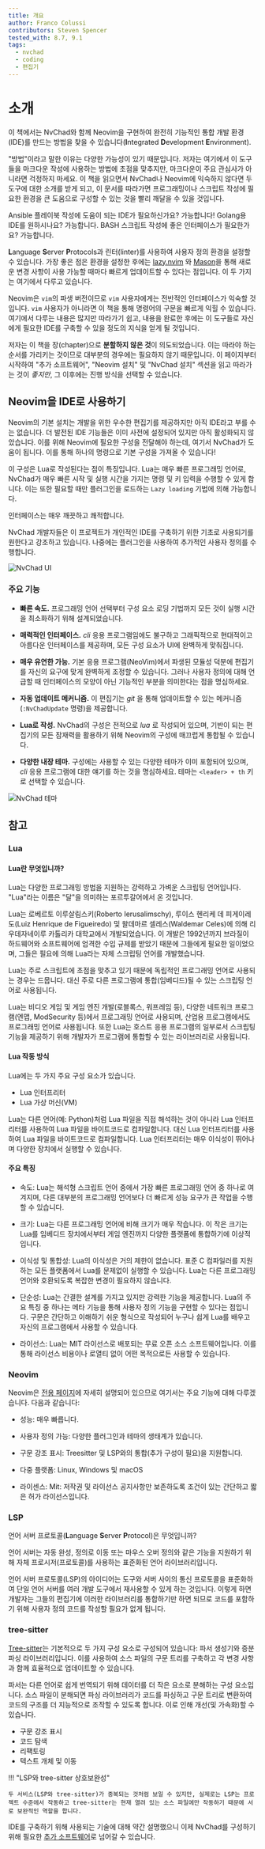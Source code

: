 ```yaml
---
title: 개요
author: Franco Colussi
contributors: Steven Spencer
tested_with: 8.7, 9.1
tags:
  - nvchad
  - coding
  - 편집기
---
```


# 소개

이 책에서는 NvChad와 함께 Neovim을 구현하여 완전히 기능적인 통합 개발 환경(IDE)를 만드는 방법을 찾을 수 있습니다(**I**ntegrated **D**evelopment **E**nvironment).

"방법"이라고 말한 이유는 다양한 가능성이 있기 때문입니다. 저자는 여기에서 이 도구들을 마크다운 작성에 사용하는 방법에 초점을 맞추지만, 마크다운이 주요 관심사가 아니라면 걱정하지 마세요. 이 책을 읽으면서 NvChad나 Neovim에 익숙하지 않다면 두 도구에 대한 소개를 받게 되고, 이 문서를 따라가면 프로그래밍이나 스크립트 작성에 필요한 환경을 큰 도움으로 구성할 수 있는 것을 빨리 깨달을 수 있을 것입니다.

Ansible 플레이북 작성에 도움이 되는 IDE가 필요하신가요? 가능합니다! Golang용 IDE를 원하시나요? 가능합니다. BASH 스크립트 작성에 좋은 인터페이스가 필요한가요? 가능합니다.

**L**anguage **S**erver **P**rotocols과 린터(linter)를 사용하여 사용자 정의 환경을 설정할 수 있습니다. 가장 좋은 점은 환경을 설정한 후에는 [lazy.nvim](https://github.com/folke/lazy.nvim) 와 [Mason](https://github.com/williamboman/mason.nvim)을 통해 새로운 변경 사항이 사용 가능할 때마다 빠르게 업데이트할 수 있다는 점입니다. 이 두 가지는 여기에서 다루고 있습니다.

Neovim은 `vim`의 파생 버전이므로 `vim` 사용자에게는 전반적인 인터페이스가 익숙할 것입니다. `vim` 사용자가 아니라면 이 책을 통해 명령어의 구문을 빠르게 익힐 수 있습니다. 여기에서 다루는 내용은 많지만 따라가기 쉽고, 내용을 완료한 후에는 이 도구들로 자신에게 필요한 IDE를 구축할 수 있을 정도의 지식을 얻게 될 것입니다.

저자는 이 책을 장(chapter)으로 **분할하지 않은 것**이 의도되었습니다. 이는 따라야 하는 순서를 가리키는 것이므로 대부분의 경우에는 필요하지 않기 때문입니다. 이 페이지부터 시작하여 "추가 소프트웨어", "Neovim 설치" 및 "NvChad 설치" 섹션을 읽고 따라가는 것이 *좋지만*, 그 이후에는 진행 방식을 선택할 수 있습니다.

## Neovim을 IDE로 사용하기

Neovim의 기본 설치는 개발을 위한 우수한 편집기를 제공하지만 아직 IDE라고 부를 수는 없습니다. 더 발전된 IDE 기능들은 이미 사전에 설정되어 있지만 아직 활성화되지 않았습니다. 이를 위해 Neovim에 필요한 구성을 전달해야 하는데, 여기서 NvChad가 도움이 됩니다. 이를 통해 하나의 명령으로 기본 구성을 가져올 수 있습니다!

이 구성은 Lua로 작성된다는 점이 특징입니다. Lua는 매우 빠른 프로그래밍 언어로, NvChad가 매우 빠른 시작 및 실행 시간을 가지는 명령 및 키 입력을 수행할 수 있게 합니다. 이는 또한 필요할 때만 플러그인을 로드하는 `Lazy loading` 기법에 의해 가능합니다.

인터페이스는 매우 깨끗하고 쾌적합니다.

NvChad 개발자들은 이 프로젝트가 개인적인 IDE를 구축하기 위한 기초로 사용되기를 원한다고 강조하고 있습니다. 나중에는 플러그인을 사용하여 추가적인 사용자 정의를 수행합니다.

![NvChad UI](images/nvchad_rocky.png)

### 주요 기능

- **빠른 속도.** 프로그래밍 언어 선택부터 구성 요소 로딩 기법까지 모든 것이 실행 시간을 최소화하기 위해 설계되었습니다.

- **매력적인 인터페이스.** _cli_ 응용 프로그램임에도 불구하고 그래픽적으로 현대적이고 아름다운 인터페이스를 제공하며, 모든 구성 요소가 UI에 완벽하게 맞춰집니다.

- **매우 유연한 가능.**  기본 응용 프로그램(NeoVim)에서 파생된 모듈성 덕분에 편집기를 자신의 요구에 맞게 완벽하게 조정할 수 있습니다. 그러나 사용자 정의에 대해 언급할 때 인터페이스의 모양이 아닌 기능적인 부분을 의미한다는 점을 명심하세요.

- **자동 업데이트 메커니즘.** 이 편집기는 _git_ 을 통해 업데이트할 수 있는 메커니즘(`:NvChadUpdate` 명령)을 제공합니다.

- **Lua로 작성.** NvChad의 구성은 전적으로 _lua_ 로 작성되어 있으며, 기반이 되는 편집기의 모든 잠재력을 활용하기 위해 Neovim의 구성에 매끄럽게 통합될 수 있습니다.

- **다양한 내장 테마.** 구성에는 사용할 수 있는 다양한 테마가 이미 포함되어 있으며,  _cli_ 응용 프로그램에 대한 얘기를 하는 것을 명심하세요. 테마는 `<leader> + th` 키로 선택할 수 있습니다.

![NvChad 테마](images/nvchad_th.png)

## 참고

### Lua

#### Lua란 무엇입니까?

Lua는 다양한 프로그래밍 방법을 지원하는 강력하고 가벼운 스크립팅 언어입니다. "Lua"라는 이름은 "달"을 의미하는 포르투갈어에서 온 것입니다.

Lua는 로베르토 이루살림스키(Roberto Ierusalimschy), 루이스 헨리케 데 피게이레도(Luiz Henrique de Figueiredo) 및 왈데마르 셀레스(Waldemar Celes)에 의해 리우데자네이루 카톨리카 대학교에서 개발되었습니다. 이 개발은 1992년까지 브라질이 하드웨어와 소프트웨어에 엄격한 수입 규제를 받았기 때문에 그들에게 필요한 일이었으며, 그들은 필요에 의해 Lua라는 자체 스크립팅 언어를 개발했습니다.

Lua는 주로 스크립트에 초점을 맞추고 있기 때문에 독립적인 프로그래밍 언어로 사용되는 경우는 드뭅니다. 대신 주로 다른 프로그램에 통합(임베디드)될 수 있는 스크립팅 언어로 사용됩니다.

Lua는 비디오 게임 및 게임 엔진 개발(로블록스, 워프레임 등), 다양한 네트워크 프로그램(엔맵, ModSecurity 등)에서 프로그래밍 언어로 사용되며, 산업용 프로그램에서도 프로그래밍 언어로 사용됩니다. 또한 Lua는 호스트 응용 프로그램의 일부로서 스크립팅 기능을 제공하기 위해 개발자가 프로그램에 통합할 수 있는 라이브러리로 사용됩니다.

#### Lua 작동 방식

Lua에는 두 가지 주요 구성 요소가 있습니다.

- Lua 인터프리터
- Lua 가상 머신(VM)

Lua는 다른 언어(예: Python)처럼 Lua 파일을 직접 해석하는 것이 아니라 Lua 인터프리터를 사용하여 Lua 파일을 바이트코드로 컴파일합니다. 대신 Lua 인터프리터를 사용하여 Lua 파일을 바이트코드로 컴파일합니다. Lua 인터프리터는 매우 이식성이 뛰어나며 다양한 장치에서 실행할 수 있습니다.

#### 주요 특징

- 속도: Lua는 해석형 스크립트 언어 중에서 가장 빠른 프로그래밍 언어 중 하나로 여겨지며, 다른 대부분의 프로그래밍 언어보다 더 빠르게 성능 요구가 큰 작업을 수행할 수 있습니다.

- 크기: Lua는 다른 프로그래밍 언어에 비해 크기가 매우 작습니다. 이 작은 크기는 Lua를 임베디드 장치에서부터 게임 엔진까지 다양한 플랫폼에 통합하기에 이상적입니다.

- 이식성 및 통합성: Lua의 이식성은 거의 제한이 없습니다. 표준 C 컴파일러를 지원하는 모든 플랫폼에서 Lua를 문제없이 실행할 수 있습니다. Lua는 다른 프로그래밍 언어와 호환되도록 복잡한 변경이 필요하지 않습니다.

- 단순성: Lua는 간결한 설계를 가지고 있지만 강력한 기능을 제공합니다. Lua의 주요 특징 중 하나는 메타 기능을 통해 사용자 정의 기능을 구현할 수 있다는 점입니다. 구문은 간단하고 이해하기 쉬운 형식으로 작성되어 누구나 쉽게 Lua를 배우고 자신의 프로그램에서 사용할 수 있습니다.

- 라이선스: Lua는 MIT 라이선스로 배포되는 무료 오픈 소스 소프트웨어입니다. 이를 통해 라이선스 비용이나 로열티 없이 어떤 목적으로든 사용할 수 있습니다.

### Neovim

Neovim은 [전용 페이지](install_nvim.md)에 자세히 설명되어 있으므로 여기서는 주요 기능에 대해 다루겠습니다. 다음과 같습니다:

- 성능: 매우 빠릅니다.

- 사용자 정의 가능: 다양한 플러그인과 테마의 생태계가 있습니다.

- 구문 강조 표시: Treesitter 및 LSP와의 통합(추가 구성이 필요)을 지원합니다.

- 다중 플랫폼: Linux, Windows 및 macOS

- 라이센스: Mit: 저작권 및 라이선스 공지사항만 보존하도록 조건이 있는 간단하고 짧은 허가 라이선스입니다.

### LSP

언어 서버 프로토콜(**L**anguage **S**erver **P**rotocol)은 무엇입니까?

언어 서버는 자동 완성, 정의로 이동 또는 마우스 오버 정의와 같은 기능을 지원하기 위해 자체 프로시저(프로토콜)를 사용하는 표준화된 언어 라이브러리입니다.

언어 서버 프로토콜(LSP)의 아이디어는 도구와 서버 사이의 통신 프로토콜을 표준화하여 단일 언어 서버를 여러 개발 도구에서 재사용할 수 있게 하는 것입니다. 이렇게 하면 개발자는 그들의 편집기에 이러한 라이브러리를 통합하기만 하면 되므로 코드를 포함하기 위해 사용자 정의 코드를 작성할 필요가 없게 됩니다.

### tree-sitter

[Tree-sitter](https://tree-sitter.github.io/tree-sitter/)는 기본적으로 두 가지 구성 요소로 구성되어 있습니다: 파서 생성기와 증분 파싱 라이브러리입니다. 이를 사용하여 소스 파일의 구문 트리를 구축하고 각 변경 사항과 함께 효율적으로 업데이트할 수 있습니다.

파서는 다른 언어로 쉽게 번역되기 위해 데이터를 더 작은 요소로 분해하는 구성 요소입니다. 소스 파일이 분해되면 파싱 라이브러리가 코드를 파싱하고 구문 트리로 변환하여 코드의 구조를 더 지능적으로 조작할 수 있도록 합니다. 이로 인해 개선(및 가속화)할 수 있습니다.

- 구문 강조 표시
- 코드 탐색
- 리팩토링
- 텍스트 개체 및 이동

!!! "LSP와 tree-sitter 상호보완성"

    두 서비스(LSP와 tree-sitter)가 중복되는 것처럼 보일 수 있지만, 실제로는 LSP는 프로젝트 수준에서 작동하고 tree-sitter는 현재 열려 있는 소스 파일에만 작동하기 때문에 서로 보완적인 역할을 합니다.

IDE를 구축하기 위해 사용되는 기술에 대해 약간 설명했으니 이제 NvChad를 구성하기 위해 필요한 [추가 소프트웨어](additional_software.md)로 넘어갈 수 있습니다.
